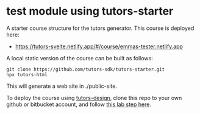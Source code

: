 # test module using tutors-starter

A starter course structure for the tutors generator. This course is deployed here:

- <https://tutors-svelte.netlify.app/#/course/emmas-tester.netlify.app>

A local static version of the course can be built as follows:

```
git clone https://github.com/tutors-sdk/tutors-starter.git
npx tutors-html
```

This will generate a web site in ./public-site.

To deploy the course using [tutors-design](https://github.com/edeleastar/tutors-design), clone this repo to your own github or bitbucket account, and follow [this lab step here](https://tutors-design.netlify.app/lab/tutors-course.netlify.app/topic-00-tutors-next/book-next/03).
